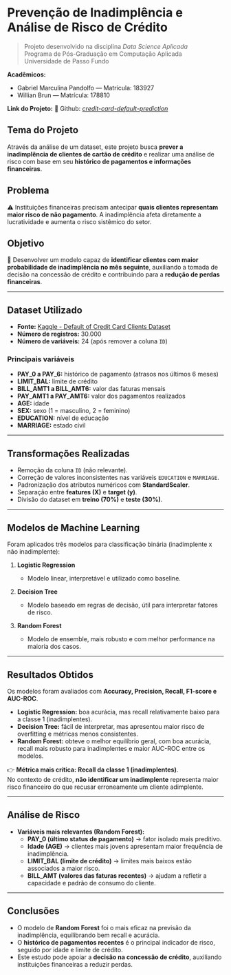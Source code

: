 # Prevenção de Inadimplência e Análise de Risco de Crédito

> Projeto desenvolvido na disciplina *Data Science Aplicada*  
> Programa de Pós-Graduação em Computação Aplicada  
> Universidade de Passo Fundo

**Acadêmicos:**  
- Gabriel Marculina Pandolfo — Matrícula: 183927
- Willian Brun — Matrícula: 178810  

**Link do Projeto:**
🔗 Github: *[credit-card-default-prediction](https://github.com/gmpandolfo/credit-card-default-prediction)*


## Tema do Projeto
Através da análise de um dataset, este projeto busca **prever a inadimplência de clientes de cartão de crédito** e realizar uma análise de risco com base em seu **histórico de pagamentos e informações financeiras**.

## Problema  
⚠️ Instituições financeiras precisam antecipar **quais clientes representam maior risco de não pagamento**. A inadimplência afeta diretamente a lucratividade e aumenta o risco sistêmico do setor.

## Objetivo  
🎯 Desenvolver um modelo capaz de **identificar clientes com maior probabilidade de inadimplência no mês seguinte**, auxiliando a tomada de decisão na concessão de crédito e contribuindo para a **redução de perdas financeiras**.

---

## Dataset Utilizado
- **Fonte:** [Kaggle - Default of Credit Card Clients Dataset](https://www.kaggle.com/datasets/uciml/default-of-credit-card-clients-dataset)  
- **Número de registros:** 30.000  
- **Número de variáveis:** 24 (após remover a coluna `ID`)  

### Principais variáveis
- **PAY_0 a PAY_6:** histórico de pagamento (atrasos nos últimos 6 meses)  
- **LIMIT_BAL:** limite de crédito  
- **BILL_AMT1 a BILL_AMT6:** valor das faturas mensais  
- **PAY_AMT1 a PAY_AMT6:** valor dos pagamentos realizados  
- **AGE:** idade  
- **SEX:** sexo (1 = masculino, 2 = feminino)  
- **EDUCATION:** nível de educação  
- **MARRIAGE:** estado civil  

---

## Transformações Realizadas
- Remoção da coluna `ID` (não relevante).  
- Correção de valores inconsistentes nas variáveis `EDUCATION` e `MARRIAGE`.  
- Padronização dos atributos numéricos com **StandardScaler**.  
- Separação entre **features (X)** e **target (y)**.  
- Divisão do dataset em **treino (70%)** e **teste (30%)**.  

---

## Modelos de Machine Learning
Foram aplicados três modelos para classificação binária (inadimplente x não inadimplente):

1. **Logistic Regression**  
   - Modelo linear, interpretável e utilizado como baseline.  

2. **Decision Tree**  
   - Modelo baseado em regras de decisão, útil para interpretar fatores de risco.  

3. **Random Forest**  
   - Modelo de ensemble, mais robusto e com melhor performance na maioria dos casos.  

---

## Resultados Obtidos
Os modelos foram avaliados com **Accuracy, Precision, Recall, F1-score e AUC-ROC**.  

- **Logistic Regression:** boa acurácia, mas recall relativamente baixo para a classe 1 (inadimplentes).  
- **Decision Tree:** fácil de interpretar, mas apresentou maior risco de overfitting e métricas menos consistentes.  
- **Random Forest:** obteve o melhor equilíbrio geral, com boa acurácia, recall mais robusto para inadimplentes e maior AUC-ROC entre os modelos.  

👉 **Métrica mais crítica:** **Recall da classe 1 (inadimplentes)**.  
No contexto de crédito, **não identificar um inadimplente** representa maior risco financeiro do que recusar erroneamente um cliente adimplente.  

---

## Análise de Risco
- **Variáveis mais relevantes (Random Forest):**  
  - **PAY_0 (último status de pagamento)** → fator isolado mais preditivo.  
  - **Idade (AGE)** → clientes mais jovens apresentam maior frequência de inadimplência.  
  - **LIMIT_BAL (limite de crédito)** → limites mais baixos estão associados a maior risco.  
  - **BILL_AMT (valores das faturas recentes)** → ajudam a refletir a capacidade e padrão de consumo do cliente.  

---

## Conclusões
- O modelo de **Random Forest** foi o mais eficaz na previsão da inadimplência, equilibrando bem recall e acurácia.  
- O **histórico de pagamentos recentes** é o principal indicador de risco, seguido por idade e limite de crédito.  
- Este estudo pode apoiar a **decisão na concessão de crédito**, auxiliando instituições financeiras a reduzir perdas.  